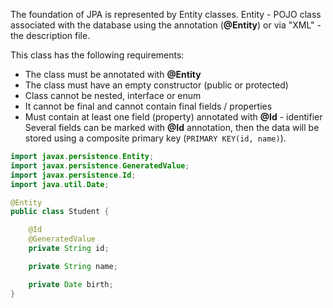The foundation of JPA is represented by Entity classes. 
Entity - POJO class associated with the database using the annotation (**@Entity**) or 
via "XML" - the description file.  

This class has the following requirements:
* The class must be annotated with **@Entity**
* The class must have an empty constructor (public or protected)
* Class cannot be nested, interface or enum
* It cannot be final and cannot contain final fields / properties
* Must contain at least one field (property) annotated with **@Id** - identifier
Several fields can be marked with **@Id** annotation, then the data will be 
stored using a composite primary key (`PRIMARY KEY(id, name)`).

```java
import javax.persistence.Entity;
import javax.persistence.GeneratedValue;
import javax.persistence.Id;
import java.util.Date;

@Entity
public class Student {

    @Id
    @GeneratedValue
    private String id;

    private String name;

    private Date birth;
}
```

